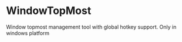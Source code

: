 # WindowTopMost
Window topmost management tool with global hotkey support. Only in windows platform
